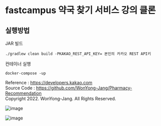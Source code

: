 # fastcampus 약국 찾기 서비스 강의 클론

## 실행방법

JAR 빌드

``` ./gradlew clean build -PKAKAO_REST_API_KEY= 본인의 카카오 REST API키 ```

컨테이너 실행

``` docker-compose -up ```

<span>Reference : https://developers.kakao.com</span><br>
        <span>Source Code : https://github.com/WonYong-Jang/Pharmacy-Recommendation</span><br>
        <span>Copyright 2022. WonYong-Jang. All Rights Reserved.</span>

![image](https://github.com/Uadj/fc_pharmacy/assets/30551889/d9f41255-51d5-4207-9de5-5be5f67c1723)


![image](https://github.com/Uadj/fc_pharmacy/assets/30551889/f6ecd1f1-32bd-465f-b9f7-9140c960ee4f)

